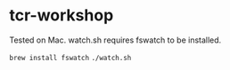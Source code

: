 # tcr-workshop

Tested on Mac. watch.sh requires fswatch to be installed.

`brew install fswatch`
`./watch.sh`
